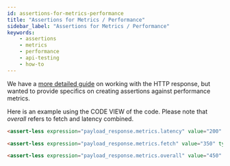 ```yaml
---
id: assertions-for-metrics-performance
title: "Assertions for Metrics / Performance"
sidebar_label: "Assertions for Metrics / Performance"
keywords:
    - assertions
    - metrics
    - performance
    - api-testing
    - how-to
---
```



We have a [more detailed guide](/api-testing/on-prem/learn-more/working-with-the-response-object) on working with the HTTP response, but wanted to provide specifics on creating assertions against performance metrics.

Here is an example using the CODE VIEW of the code. Please note that _overall_ refers to fetch and latency combined.

```html
<assert-less expression="payload_response.metrics.latency" value="200" type="integer"/>
```
```html
<assert-less expression="payload_response.metrics.fetch" value="350" type="integer"/>
```
```html
<assert-less expression="payload_response.metrics.overall" value="450" type="integer"/>
```